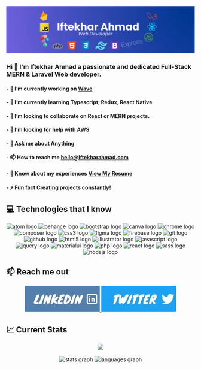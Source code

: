 <img src='./images/banner.gif'>

### Hi 👋 I'm Iftekhar Ahmad a passionate and dedicated Full-Stack MERN & Laravel Web developer.

#### - 🔭 I’m currently working on **[Wave](https://github.com/iftekhs/wave)**

####

#### - 🌱 I’m currently learning **Typescript, Redux, React Native**

####

#### - 👯 I’m looking to collaborate on **React or MERN projects.**

####

#### - 🤝 I’m looking for help with **AWS**

####

#### - 💬 Ask me about **Anything**

####

#### - 📫 How to reach me **hello@iftekharahmad.com**

####

#### - 📄 Know about my experiences [View My Resume](https://drive.google.com/file/d/1sfsB0hi5xcpZfHG2FY1L5wtlfTO3LTPw/view?usp=sharing)

####

#### - ⚡ Fun fact **Creating projects constantly!**

<!-- <p align="left"> <a href="https://twitter.com/iftekhs" target="blank"><img src="https://img.shields.io/twitter/follow/iftekhs?logo=twitter&style=for-the-badge" alt="iftekhs" /></a> </p> -->

## :computer: Technologies that I know

<div align="center">
  <img src="https://cdn.jsdelivr.net/gh/devicons/devicon/icons/atom/atom-original.svg" height="40" width="52" alt="atom logo"  />
  <img src="https://cdn.jsdelivr.net/gh/devicons/devicon/icons/behance/behance-original.svg" height="40" width="52" alt="behance logo"  />
  <img src="https://cdn.jsdelivr.net/gh/devicons/devicon/icons/bootstrap/bootstrap-original.svg" height="40" width="52" alt="bootstrap logo"  />
  <img src="https://cdn.jsdelivr.net/gh/devicons/devicon/icons/canva/canva-original.svg" height="40" width="52" alt="canva logo"  />
  <img src="https://cdn.jsdelivr.net/gh/devicons/devicon/icons/chrome/chrome-original.svg" height="40" width="52" alt="chrome logo"  />
  <img src="https://cdn.jsdelivr.net/gh/devicons/devicon/icons/composer/composer-original.svg" height="40" width="52" alt="composer logo"  />
  <img src="https://cdn.jsdelivr.net/gh/devicons/devicon/icons/css3/css3-original.svg" height="40" width="52" alt="css3 logo"  />
  <img src="https://cdn.jsdelivr.net/gh/devicons/devicon/icons/figma/figma-original.svg" height="40" width="52" alt="figma logo"  />
  <img src="https://cdn.jsdelivr.net/gh/devicons/devicon/icons/firebase/firebase-plain.svg" height="40" width="52" alt="firebase logo"  />
  <img src="https://cdn.jsdelivr.net/gh/devicons/devicon/icons/git/git-original.svg" height="40" width="52" alt="git logo"  />
  <img src="https://cdn.jsdelivr.net/gh/devicons/devicon/icons/github/github-original.svg" height="40" width="52" alt="github logo"  />
  <img src="https://cdn.jsdelivr.net/gh/devicons/devicon/icons/html5/html5-original.svg" height="40" width="52" alt="html5 logo"  />
  <img src="https://cdn.jsdelivr.net/gh/devicons/devicon/icons/illustrator/illustrator-plain.svg" height="40" width="52" alt="illustrator logo"  />
  <img src="https://cdn.jsdelivr.net/gh/devicons/devicon/icons/javascript/javascript-original.svg" height="40" width="52" alt="javascript logo"  />
  <img src="https://cdn.jsdelivr.net/gh/devicons/devicon/icons/jquery/jquery-original.svg" height="40" width="52" alt="jquery logo"  />
  <img src="https://cdn.jsdelivr.net/gh/devicons/devicon/icons/materialui/materialui-original.svg" height="40" width="52" alt="materialui logo"  />
  <img src="https://cdn.jsdelivr.net/gh/devicons/devicon/icons/php/php-original.svg" height="40" width="52" alt="php logo"  />
  <img src="https://cdn.jsdelivr.net/gh/devicons/devicon/icons/react/react-original.svg" height="40" width="52" alt="react logo"  />
  <img src="https://cdn.jsdelivr.net/gh/devicons/devicon/icons/sass/sass-original.svg" height="40" width="52" alt="sass logo"  />
  <img src="https://cdn.jsdelivr.net/gh/devicons/devicon/icons/nodejs/nodejs-original.svg" height="40" width="52" alt="nodejs logo"  />
</div>

## :mailbox: Reach me out

<p align='center'>
  <a href='https://linkedin.com/in/iftekhs'> 
    <img src='./images/LinkedIn.jpg'>
  </a>
  <a href='https://twitter.com/iftekhs'> 
    <img src='./images/twitter.jpg'>
  </a>
</p>

## :chart_with_upwards_trend: Current Stats

<p align="center">
  <img width="60%" src="https://github-readme-streak-stats.herokuapp.com/?user=iftekhs&background=0D1117&sideNums=FFFFFF&sideLabels=9A9A9A&currStreakNum=FB8C00&dates=6E6E6E" />
</p>

<div align="center">
  <img src="https://github-readme-stats.vercel.app/api?hide_title=false&hide_rank=false&show_icons=true&include_all_commits=true&count_private=true&disable_animations=false&theme=dracula&locale=en&hide_border=false&username=iftekhs" height="150" alt="stats graph"  />
  <img src="https://github-readme-stats.vercel.app/api/top-langs?locale=en&hide_title=false&layout=compact&card_width=320&langs_count=5&theme=dracula&hide_border=false&username=iftekhs" height="150" alt="languages graph"  />
</div>
